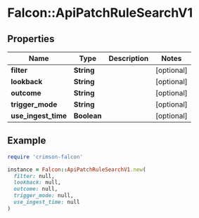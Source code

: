 # Falcon::ApiPatchRuleSearchV1

## Properties

| Name | Type | Description | Notes |
| ---- | ---- | ----------- | ----- |
| **filter** | **String** |  | [optional] |
| **lookback** | **String** |  | [optional] |
| **outcome** | **String** |  | [optional] |
| **trigger_mode** | **String** |  | [optional] |
| **use_ingest_time** | **Boolean** |  | [optional] |

## Example

```ruby
require 'crimson-falcon'

instance = Falcon::ApiPatchRuleSearchV1.new(
  filter: null,
  lookback: null,
  outcome: null,
  trigger_mode: null,
  use_ingest_time: null
)
```

